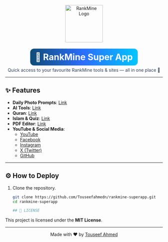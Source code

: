 <p align="center">
  <img src="RankMine Favic.png" alt="RankMine Logo" width="120">
</p>

<div align="center" style="margin-bottom:12px">
  <h1 style="margin:6px 0 0;padding:10px 16px;border-radius:12px;display:inline-block;
             background:linear-gradient(90deg,#0f4c75 0%, #2b6fff 50%, #00c6ff 100%);
             color:#fff;font-weight:700;">
    🌟 RankMine Super App
  </h1>
  <p style="margin:6px 0 0;color:#334155;">Quick access to your favourite RankMine tools & sites — all in one place 🚀</p>
</div>

---

## ✨ Features

- **Daily Photo Prompts**: [Link](https://rankmine.blogspot.com/p/daily-photo-prompts.html)  
- **AI Tools**: [Link](https://rankmine.blogspot.com/p/tools.html)  
- **Quran**: [Link](https://islamicquizgamezz.blogspot.com/p/quran.html)  
- **Islam & Quiz**: [Link](https://islamicquizgamezz.blogspot.com/p/game.html)  
- **PDF Editor**: [Link](https://onlinepdfeditorhub.blogspot.com/)  
- **YouTube & Social Media**:
  - [YouTube](https://www.youtube.com/@touseefahmedn)  
  - [Facebook](https://www.facebook.com/touseefahmed.n)  
  - [Instagram](https://www.instagram.com/touseefahmed.n)  
  - [X (Twitter)](https://x.com/TouseefAhmed_n)  
  - [GitHub](https://github.com/Touseefahmedn)

---

## ⚙️ How to Deploy

1. Clone the repository.  
   ```bash
   git clone https://github.com/Touseefahmedn/rankmine-superapp.git
   cd rankmine-superapp

   ## 🧾 LICENSE
This project is licensed under the **MIT License**.

---
<p align="center">
  Made with ❤️ by <a href="https://github.com/Touseefahmedn">Touseef Ahmed</a>
</p>
